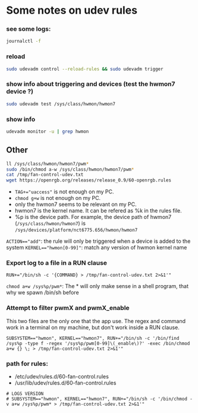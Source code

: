 # Some notes on udev rules

### see some logs:

```sh
journalctl -f
```

### reload

```sh
sudo udevadm control --reload-rules && sudo udevadm trigger
```

### show info about triggering and devices (test the hwmon7 device ?)

```sh
sudo udevadm test /sys/class/hwmon/hwmon7
```

### show info

```sh
udevadm monitor -u | grep hwmon
```

## Other

```sh
ll /sys/class/hwmon/hwmon7/pwm*
sudo /bin/chmod a-w /sys/class/hwmon/hwmon7/pwm*
cat /tmp/fan-control-udev.txt
wget https://openrgb.org/releases/release_0.9/60-openrgb.rules
```

- `TAG+="uaccess"` is not enough on my PC.
- `chmod g+w` is not enough on my PC.
- only the hwmon7 seems to be relevant on my PC.
- hwmon7 is the kernel name. It can be refered as %k in the rules file.
- %p is the device path. For example, the device path of hwmon7 (`/sys/class/hwmon/hwmon7`) is `/sys/devices/platform/nct6775.656/hwmon/hwmon7`

`ACTION=="add"`: the rule will only be triggered when a device is added to the system
`KERNEL=="hwmon[0-99]"`: match any version of hwmon kernel name

### Export log to a file in a RUN clause

```
RUN+="/bin/sh -c '{COMMAND} > /tmp/fan-control-udev.txt 2>&1'"
```

`chmod a+w /sys%p/pwm*`: The \* will only make sense in a shell program, that why we spawn /bin/sh before

### Attempt to filter pwmX and pwmX_enable

This two files are the only one that the app use.
The regex and command work in a terminal on my machine, but don't work inside a RUN clause.

```
SUBSYSTEM=="hwmon", KERNEL=="hwmon7", RUN+="/bin/sh -c '/bin/find /sys%p -type f -regex '/sys%p/pwm[0-99]\(_enable\)?' -exec /bin/chmod a+w {} \; > /tmp/fan-control-udev.txt 2>&1'"
```

### path for rules:

- /etc/udev/rules.d/60-fan-control.rules
- /usr/lib/udev/rules.d/60-fan-control.rules


```
# LOGS VERSION
# SUBSYSTEM=="hwmon", KERNEL=="hwmon7", RUN+="/bin/sh -c '/bin/chmod -v a+w /sys%p/pwm* > /tmp/fan-control-udev.txt 2>&1'"
```
